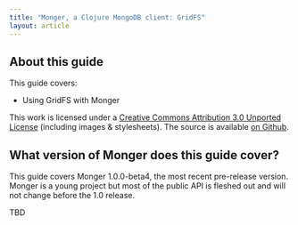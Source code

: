 ```yaml
---
title: "Monger, a Clojure MongoDB client: GridFS"
layout: article
---
```


## About this guide

This guide covers:

 * Using GridFS with Monger


This work is licensed under a <a rel="license" href="http://creativecommons.org/licenses/by/3.0/">Creative Commons Attribution 3.0 Unported License</a> (including images & stylesheets). The source is available [on Github](https://github.com/clojurewerkz/monger.docs).


## What version of Monger does this guide cover?

This guide covers Monger 1.0.0-beta4, the most recent pre-release version. Monger is a young project but most of the public API
is fleshed out and will not change before the 1.0 release.


TBD
